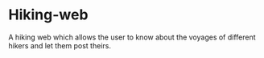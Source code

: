 # Hiking-web
 A hiking web which allows the user to know about the voyages of different hikers and let them post theirs.
